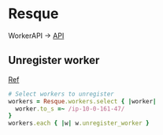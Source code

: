 # Resque
WorkerAPI -> [API](https://github.com/resque/resque/blob/master/lib/resque/worker.rb)

## Unregister worker
[Ref](https://stackoverflow.com/questions/7416318/how-do-i-clear-stuck-stale-resque-workers)

```ruby
# Select workers to unregister
workers = Resque.workers.select { |worker|
  worker.to_s =~ /ip-10-0-161-47/
}
workers.each { |w| w.unregister_worker }
```

